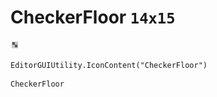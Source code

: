 # CheckerFloor `14x15`
<img src="/img/CheckerFloor.png" width=14 height=15>

``` CSharp
EditorGUIUtility.IconContent("CheckerFloor")
```
```
CheckerFloor
```
